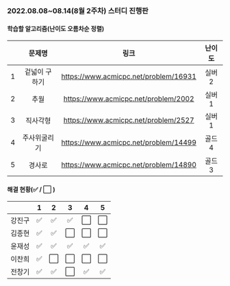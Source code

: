 ### 2022.08.08~08.14(8월 2주차) 스터디 진행판

#### 학습할 알고리즘(난이도 오름차순 정렬)

|      |   문제명    |                 링크                  | 난이도 |
| :--: | :---------: | :-----------------------------------: | :----: |
|  1   | 겉넓이 구하기 | https://www.acmicpc.net/problem/16931 | 실버2  |
|  2   |     추월      | https://www.acmicpc.net/problem/2002  | 실버1  |
|  3   |   직사각형    | https://www.acmicpc.net/problem/2527 | 실버1  |
|  4   | 주사위굴리기  | https://www.acmicpc.net/problem/14499 | 골드4  |
|  5   |    경사로     | https://www.acmicpc.net/problem/14890 | 골드3 |

#### 해결 현황(:white_check_mark: / :white_large_square:  )

|        |          1           |          2           |          3           |          4           |          5           |
| :----: | :------------------: | :------------------: | :------------------: | :------------------: | :------------------: |
| 강진구 | :white_check_mark: | :white_check_mark: |  :white_check_mark:  | :white_large_square: | :white_large_square: |
| 김종현 | :white_check_mark: | :white_check_mark: | :white_large_square: | :white_large_square: | :white_large_square: |
|  윤재성  | :white_check_mark: | :white_check_mark: | :white_check_mark: | :white_check_mark: | :white_check_mark: |
| 이찬희 | :white_check_mark: | :white_large_square: | :white_large_square: | :white_large_square: | :white_large_square: |
| 전창기 |  :white_check_mark:  |  :white_check_mark:  | :white_large_square: | :white_check_mark: | :white_check_mark: |

